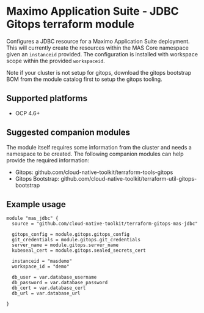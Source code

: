 #  Maximo Application Suite - JDBC Gitops terraform module

Configures a JDBC resource for a Maximo Application Suite deployment.  This will currently create the resources within the MAS Core namespace given an `instanceid` provided.  The configuration is installed with workspace scope within the provided `workspaceid`. 

Note if your cluster is not setup for gitops, download the gitops bootstrap BOM from the module catalog first to setup the gitops tooling.

## Supported platforms

- OCP 4.6+

## Suggested companion modules

The module itself requires some information from the cluster and needs a
namespace to be created. The following companion
modules can help provide the required information:

- Gitops:  github.com/cloud-native-toolkit/terraform-tools-gitops
- Gitops Bootstrap: github.com/cloud-native-toolkit/terraform-util-gitops-bootstrap

## Example usage

```hcl-terraform
module "mas_jdbc" {
  source = "github.com/cloud-native-toolkit/terraform-gitops-mas-jdbc"

  gitops_config = module.gitops.gitops_config
  git_credentials = module.gitops.git_credentials
  server_name = module.gitops.server_name
  kubeseal_cert = module.gitops.sealed_secrets_cert

  instanceid = "masdemo"
  workspace_id = "demo"

  db_user = var.database_username
  db_password = var.database_password
  db_cert = var.database_cert
  db_url = var.database_url 

}
```
